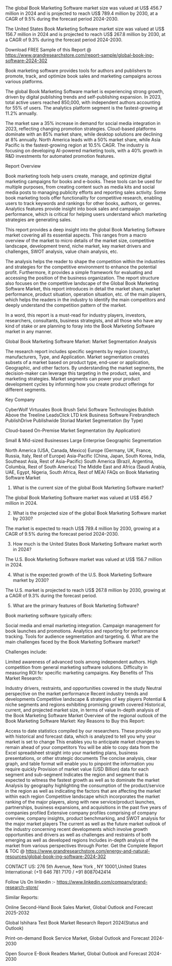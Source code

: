  The global Book Marketing Software market size was valued at US$ 456.7 million in 2024 and is projected to reach US$ 789.4 million by 2030, at a CAGR of 9.5% during the forecast period 2024-2030.



The United States Book Marketing Software market size was valued at US$ 156.7 million in 2024 and is projected to reach US$ 267.8 million by 2030, at a CAGR of 9.3% during the forecast period 2024-2030.

Download FREE Sample of this Report @ https://www.grandresearchstore.com/report-sample/global-book-ing-software-2024-302




Book marketing software provides tools for authors and publishers to promote, track, and optimize book sales and marketing campaigns across various platforms.



The global Book Marketing Software market is experiencing strong growth, driven by digital publishing trends and self-publishing expansion. In 2023, total active users reached 850,000, with independent authors accounting for 55% of users. The analytics platform segment is the fastest-growing at 11.2% annually.



The market saw a 35% increase in demand for social media integration in 2023, reflecting changing promotion strategies. Cloud-based platforms dominate with an 85% market share, while desktop solutions are declining at 8% annually. North America leads with a 50% market share, while Asia Pacific is the fastest-growing region at 10.5% CAGR. The industry is focusing on developing AI-powered marketing tools, with a 40% growth in R&D investments for automated promotion features.



Report Overview



Book marketing tools help users create, manage, and optimize digital marketing campaigns for books and e-books. These tools can be used for multiple purposes, from creating content such as media kits and social media posts to managing publicity efforts and reporting sales activity. Some book marketing tools offer functionality for competitive research, enabling users to track keywords and rankings for other books, authors, or genres. Analytics features provide insight into book sales and campaign performance, which is critical for helping users understand which marketing strategies are generating sales.



This report provides a deep insight into the global Book Marketing Software market covering all its essential aspects. This ranges from a macro overview of the market to micro details of the market size, competitive landscape, development trend, niche market, key market drivers and challenges, SWOT analysis, value chain analysis, etc.



The analysis helps the reader to shape the competition within the industries and strategies for the competitive environment to enhance the potential profit. Furthermore, it provides a simple framework for evaluating and accessing the position of the business organization. The report structure also focuses on the competitive landscape of the Global Book Marketing Software Market, this report introduces in detail the market share, market performance, product situation, operation situation, etc. of the main players, which helps the readers in the industry to identify the main competitors and deeply understand the competition pattern of the market.



In a word, this report is a must-read for industry players, investors, researchers, consultants, business strategists, and all those who have any kind of stake or are planning to foray into the Book Marketing Software market in any manner.



Global Book Marketing Software Market: Market Segmentation Analysis



The research report includes specific segments by region (country), manufacturers, Type, and Application. Market segmentation creates subsets of a market based on product type, end-user or application, Geographic, and other factors. By understanding the market segments, the decision-maker can leverage this targeting in the product, sales, and marketing strategies. Market segments can power your product development cycles by informing how you create product offerings for different segments.



Key Company



CyberWolf
Virtusales
Book Brush
Selvi Software Technologies
Bublish
Above the Treeline
LeadsClick LTD
knk Business Software
Firebrandtech
PublishDrive
Publishwide
Storiad
Market Segmentation (by Type)



Cloud-based
On-Premise
Market Segmentation (by Application)



Small & Mid-sized Businesses
Large Enterprise
Geographic Segmentation



North America (USA, Canada, Mexico)
Europe (Germany, UK, France, Russia, Italy, Rest of Europe)
Asia-Pacific (China, Japan, South Korea, India, Southeast Asia, Rest of Asia-Pacific)
South America (Brazil, Argentina, Columbia, Rest of South America)
The Middle East and Africa (Saudi Arabia, UAE, Egypt, Nigeria, South Africa, Rest of MEA)
FAQs on Book Marketing Software Market

1. What is the current size of the global Book Marketing Software market?



The global Book Marketing Software market was valued at US$ 456.7 million in 2024.

2. What is the projected size of the global Book Marketing Software market by 2030?



The market is expected to reach US$ 789.4 million by 2030, growing at a CAGR of 9.5% during the forecast period 2024–2030.

3. How much is the United States Book Marketing Software market worth in 2024?



The U.S. Book Marketing Software market was valued at US$ 156.7 million in 2024.

4. What is the expected growth of the U.S. Book Marketing Software market by 2030?



The U.S. market is projected to reach US$ 267.8 million by 2030, growing at a CAGR of 9.3% during the forecast period.

5. What are the primary features of Book Marketing Software?



Book marketing software typically offers:



Social media and email marketing integration.
Campaign management for book launches and promotions.
Analytics and reporting for performance tracking.
Tools for audience segmentation and targeting.
6. What are the main challenges faced by the Book Marketing Software market?



Challenges include:



Limited awareness of advanced tools among independent authors.
High competition from general marketing software solutions.
Difficulty in measuring ROI for specific marketing campaigns.
Key Benefits of This Market Research:



Industry drivers, restraints, and opportunities covered in the study
Neutral perspective on the market performance
Recent industry trends and developments
Competitive landscape & strategies of key players
Potential & niche segments and regions exhibiting promising growth covered
Historical, current, and projected market size, in terms of value
In-depth analysis of the Book Marketing Software Market
Overview of the regional outlook of the Book Marketing Software Market:
Key Reasons to Buy this Report:



Access to date statistics compiled by our researchers. These provide you with historical and forecast data, which is analyzed to tell you why your market is set to change
This enables you to anticipate market changes to remain ahead of your competitors
You will be able to copy data from the Excel spreadsheet straight into your marketing plans, business presentations, or other strategic documents
The concise analysis, clear graph, and table format will enable you to pinpoint the information you require quickly
Provision of market value (USD Billion) data for each segment and sub-segment
Indicates the region and segment that is expected to witness the fastest growth as well as to dominate the market
Analysis by geography highlighting the consumption of the product/service in the region as well as indicating the factors that are affecting the market within each region
Competitive landscape which incorporates the market ranking of the major players, along with new service/product launches, partnerships, business expansions, and acquisitions in the past five years of companies profiled
Extensive company profiles comprising of company overview, company insights, product benchmarking, and SWOT analysis for the major market players
The current as well as the future market outlook of the industry concerning recent developments which involve growth opportunities and drivers as well as challenges and restraints of both emerging as well as developed regions
Includes in-depth analysis of the market from various perspectives through Porter.
Get the Complete Report & TOC @ https://www.grandresearchstore.com/energy-and-natural-resources/global-book-ing-software-2024-302



CONTACT US:
276 5th Avenue, New York , NY 10001,United States
International: (+1) 646 781 7170 / +91 8087042414

Follow Us On linkedin :- https://www.linkedin.com/company/grand-research-store/


Similar Reports:

Online Second-Hand Book Sales Market, Global Outlook and Forecast 2025-2032

Global Ishihara Test Book Market Research Report 2024(Status and Outlook)

Print-on-demand Book Service Market, Global Outlook and Forecast 2024-2030

Open Source E-Book Readers Market, Global Outlook and Forecast 2024-2030
